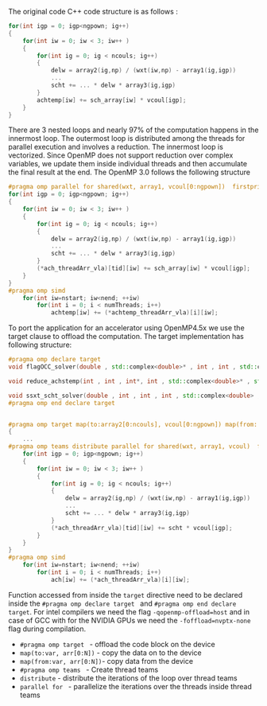 The original code C++ code structure is as follows :

```C++
for(int igp = 0; igp<ngpown; ig++)
{
    for(int iw = 0; iw < 3; iw++ )
    {
        for(int ig = 0; ig < ncouls; ig++)
        {
            delw = array2(ig,np) / (wxt(iw,np) - array1(ig,igp))
            ...
            scht += ... * delw * array3(ig,igp)
        }
        achtemp[iw] += sch_array[iw] * vcoul[igp];
    }
}
```
There are 3 nested loops and nearly 97% of the computation happens in the innermost loop.
The outermost loop is distributed among the threads for parallel execution and involves a reduction.
The innermost loop is vectorized.
Since OpenMP does not support reduction over complex variables, we update them inside individual threads and then accumulate the final result at the end.
The OpenMP 3.0 follows the following structure

```C++
#pragma omp parallel for shared(wxt, array1, vcoul[0:ngpown])  firstprivate(...) schedule(dynamic) private(tid)
for(int igp = 0; igp<ngpown; ig++)
{
    for(int iw = 0; iw < 3; iw++ )
    {
        for(int ig = 0; ig < ncouls; ig++)
        {
            delw = array2(ig,np) / (wxt(iw,np) - array1(ig,igp))
            ...
            scht += ... * delw * array3(ig,igp)
        }
        (*ach_threadArr_vla)[tid][iw] += sch_array[iw] * vcoul[igp];
    }
}
#pragma omp simd
    for(int iw=nstart; iw<nend; ++iw)
        for(int i = 0; i < numThreads; i++)
            achtemp[iw] += (*achtemp_threadArr_vla)[i][iw];

```

To port the application for an accelerator using OpenMP4.5x we use the target clause to offload the computation.
The target implementation has following structure:

```C++
#pragma omp declare target
void flagOCC_solver(double , std::complex<double>* , int , int , std::complex<double>* , std::complex<double>* , std::complex<double>* , std::complex<double>& , std::complex<double>& , int , int , int , int , int );

void reduce_achstemp(int , int , int*, int , std::complex<double>* , std::complex<double>* , std::complex<double>* , std::complex<double>& ,  int* , int , double* );

void ssxt_scht_solver(double , int , int , int , std::complex<double> , std::complex<double> , std::complex<double> , std::complex<double> , std::complex<double> , std::complex<double> , std::complex<double> , std::complex<double>& , std::complex<double>& , std::complex<double> );
#pragma omp end declare target


#pragma omp target map(to:array2[0:ncouls], vcoul[0:ngpown]) map(from: achtemp_threadArr_vla[0:numberThreads*3])
{
    ...
#pragma omp teams distribute parallel for shared(wxt, array1, vcoul)  firstprivate(...) schedule(dynamic) private(tid)
    for(int igp = 0; igp<ngpown; ig++)
    {
        for(int iw = 0; iw < 3; iw++ )
        {
            for(int ig = 0; ig < ncouls; ig++)
            {
                delw = array2(ig,np) / (wxt(iw,np) - array1(ig,igp))
                ...
                scht += ... * delw * array3(ig,igp)
            }
            (*ach_threadArr_vla)[tid][iw] += scht * vcoul[igp];
        }
    }
}
#pragma omp simd
    for(int iw=nstart; iw<nend; ++iw)
        for(int i = 0; i < numThreads; i++)
            ach[iw] += (*ach_threadArr_vla)[i][iw];

```
Function accessed from inside the ```target``` directive need to be declared inside the ```#pragma omp declare target ``` and ```#pragma omp end declare target```.
For intel compilers we need the flag ```-qopenmp-offload=host``` and in case of GCC with for the NVIDIA GPUs we need the ```-foffload=nvptx-none``` flag during compilation.

* ```#pragma omp target ``` - offload the code block on the device
* ``` map(to:var, arr[0:N]) ``` - copy the data on to the device
* ``` map(from:var, arr[0:N]) ```- copy data from the device
* ```#pragma omp teams ``` - Create thread teams
* ``` distribute ``` - distribute the iterations of the loop over thread teams
* ```parallel for ``` - parallelize the iterations over the threads inside thread teams

